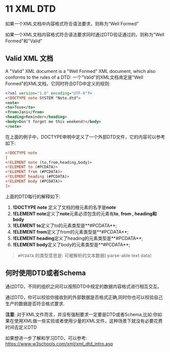 # 11 XML DTD

如果一个XML文档中内容格式符合语法要求，则称为“Well Formed"

如果一个XML文档内容格式符合语法要求同时通过DTD验证通过的，则称为"Well Formed"和"Valid"

## Valid XML 文档

A "Valid" XML document is a "Well Formed" XML document, which also conforms to the rules of a DTD:
一个"Valid"的XML文档肯定是"Well Formed"的XML文档，它同时符合DTD中定义的规则:
```xml
<?xml version="1.0" encoding="UTF-8"?>
<!DOCTYPE note SYSTEM "Note.dtd">
<note>
<to>Tove</to>
<from>Jani</from>
<heading>Reminder</heading>
<body>Don't forget me this weekend!</body>
</note>
```
在上面的例子中，DOCTYPE申明中定义了一个外部DTD文件，它的内容可以参考如下:
```xml
<!DOCTYPE note
[
<!ELEMENT note (to,from,heading,body)>
<!ELEMENT to (#PCDATA)>
<!ELEMENT from (#PCDATA)>
<!ELEMENT heading (#PCDATA)>
<!ELEMENT body (#PCDATA)>
]>
```
上面的DTD每行的解释如下:
1. **!DOCTYPE note** 定义了文档的根元素的名字是**note** 
2. **!ELEMENT note**定义了**note**元素必须包含的元素有**to**, **from **, **heading**和**body**
3. **!ELEMENT to**定义了to的元素类型是**#PCDATA**;
4. **!ELEMENT from**定义了from的元素类型是**#PCDATA**;
5. **!ELEMENT heading**定义了heading的元素类型是**#PCDATA**;
6. **!ELEMENT body**定义了body的元素类型是**#PCDATA**;

>`#PCDATA` 的类型意思是: 可被解析的文本数据( parse-able text data）


## 何时使用DTD或者Schema
通过DTD，不同的组织之间可以按照DTD中规定的数据内容格式进行相互交互。

通过DTD，你可以校验你接收到的外部数据是否格式正确,同时你也可以校验自己生产的数据是否符合格式要求.

**注意**: 对于XML文件而言，并没有强制要求一定要是DTD或者Schema,比如:你如果在使用XML做一些实验或者使用少量的XML文件，这种场景下就没有必要花费时间去定义DTD



如果想进一步了解和学习DTD，可以参考: https://www.w3schools.com/xml/xml_dtd_intro.asp